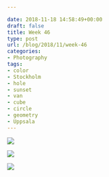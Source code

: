 ```yaml
---

date: 2018-11-18 14:58:49+00:00
draft: false
title: Week 46
type: post
url: /blog/2018/11/week-46
categories:
- Photography
tags:
- color
- Stockholm
- hole
- sunset
- van
- cube
- circle
- geometry
- Uppsala
---
```




  
   ![](/images/2018-11-18-201811week-46/image-asset.jpeg)

  

  
   ![](/images/2018-11-18-201811week-46/image-asset.jpeg)

  

  
   ![](/images/2018-11-18-201811week-46/image-asset.jpeg)

  


